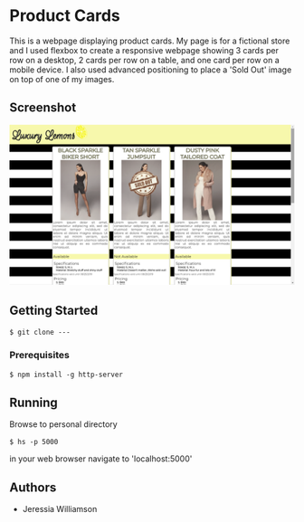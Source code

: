# Product Cards
This is a webpage displaying product cards. My page is for a fictional store and I used flexbox to create a responsive webpage showing 3 cards per row on a desktop, 2 cards per row on a table, and one card per row on a mobile device. I also used advanced positioning to place a 'Sold Out' image on top of one of my images.

## Screenshot
![productcardscreenshot](https://github.com/jeressia/Product-Cards/blob/master/productcards.png?raw=true)

## Getting Started
```
$ git clone ---
```

### Prerequisites
```
$ npm install -g http-server
```
## Running
Browse to personal directory
```
$ hs -p 5000
```
in your web browser navigate to 'localhost:5000'

## Authors
- Jeressia Williamson
